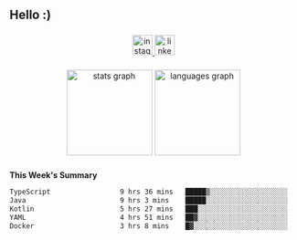 <h2 align="left">Hello :)</h2>

###

<div align="center">
  <a href="https://www.instagram.com/sebi.klaus/" target="_blank">
    <img src="https://img.shields.io/static/v1?message=Instagram&logo=instagram&label=&color=E4405F&logoColor=white&labelColor=&style=for-the-badge" height="35" alt="instagram logo"  />
  </a>
  <a href="https://www.linkedin.com/in/sebastian-klaus-3aa64720b/" target="_blank">
    <img src="https://img.shields.io/static/v1?message=LinkedIn&logo=linkedin&label=&color=0077B5&logoColor=white&labelColor=&style=for-the-badge" height="35" alt="linkedin logo"  />
  </a>
</div>

###

<div align="center">
  <img src="https://github-readme-stats.vercel.app/api?username=IYourSunshineI&hide_title=false&hide_rank=false&show_icons=true&include_all_commits=true&count_private=true&disable_animations=false&theme=dracula&locale=en&hide_border=false&order=1" height="150" alt="stats graph"  />
  <img src="https://github-readme-stats.vercel.app/api/top-langs?username=IYourSunshineI&locale=en&hide_title=false&layout=compact&card_width=320&langs_count=5&theme=dracula&hide_border=false&order=2" height="150" alt="languages graph"  />
</div>

###

**This Week's Summary**
<!--START_SECTION:waka-->

```txt
TypeScript                 9 hrs 36 mins   █████▒░░░░░░░░░░░░░░░░░░░   21.60 %
Java                       9 hrs 3 mins    █████░░░░░░░░░░░░░░░░░░░░   20.38 %
Kotlin                     5 hrs 27 mins   ███░░░░░░░░░░░░░░░░░░░░░░   12.29 %
YAML                       4 hrs 51 mins   ██▓░░░░░░░░░░░░░░░░░░░░░░   10.92 %
Docker                     3 hrs 8 mins    █▓░░░░░░░░░░░░░░░░░░░░░░░   07.08 %
```

<!--END_SECTION:waka-->
